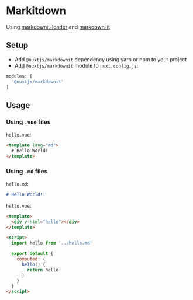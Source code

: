 # Markitdown

Using [markdownit-loader](https://github.com/BlueOakJS/markdownit-loader) and [markdown-it](https://github.com/markdown-it/markdown-it)

## Setup
 
- Add `@nuxtjs/markdownit` dependency using yarn or npm to your project
- Add `@nuxtjs/markdownit` module to `nuxt.config.js`:

```js
modules: [
  '@nuxtjs/markdownit'
]
```

## Usage

### Using `.vue` files

`hello.vue`:
```html
<template lang="md">
  # Hello World!
</template>
```

### Using `.md` files

`hello.md`:
```md
# Hello World!!
```

`hello.vue`:
```html
<template>
  <div v-html="hello"></div>
</template>

<script>
  import hello from '../hello.md'

  export default {
    computed: {
      hello() {
        return hello
      }
    }
  }
</script>
```
